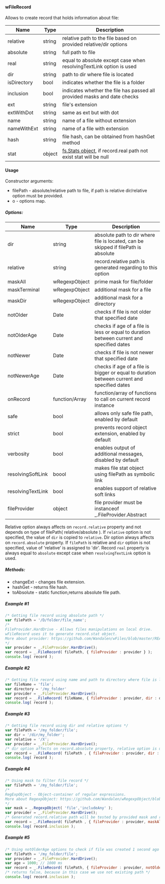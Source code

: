 #### wFileRecord
Allows to create record that holds information about file:

|  Name 	|Type| Description  	|
|---	|---	|---  |
|relative |string |relative path to the file based on provided relative/dir options
|absolute |string |full path to file
|real |string |equal to absolute except case when resolvingTextLink option is used
|dir |string |path to dir where file is located
|isDirectory |bool |indicates whether the file is a folder
|inclusion |bool |indicates whether the file has passed all provided masks and date checks
|ext |string |file's extension
|extWithDot |string |same as ext but with dot
|name |string |name of a file without extension
|nameWithExt |string |name of a file with extension
|hash |string |file hash, can be obtained from hashGet method
|stat |object |[fs.Stats object](https://nodejs.org/api/fs.html#fs_class_fs_stats), if record.real path not exist stat will be null

#### Usage
Constructor arguments:
* filePath - absolute/relative path to file, if path is relative dir/relative option must be provided.
* o - options map.

##### Options:

|  Name 	|Type| Description  	|
|---	|---	|---  |
|dir |string|absolute path to dir where file is located, can be skipped if filePath is absolute
|relative|string|record.relative path is generated regarding to this option
|maskAll|wRegexpObject|prime mask for file/folder
|maskTerminal|wRegexpObject|additional mask for a file
|maskDir|wRegexpObject|additional mask for a directory
|notOlder|Date|checks if file is not older that specified date
|notOlderAge|Date|checks if age of a file is less or equal to duration between current  and specified dates
|notNewer|Date|checks if file is not newer that specified date
|notNewerAge|Date|checks if age of a file is bigger or equal to duration between current  and specified dates
|onRecord|function/Array|function/array of functions to call on current record instance
|safe|bool|allows only safe file path, enabled by default
|strict|bool|prevents record object extension, enabled by default
|verbosity|bool|enables output of additional messages, disabled by default
|resolvingSoftLink|boool|makes file stat object using filePath as symbolic link
|resolvingTextLink|bool|enables support of relative soft links
|fileProvider|object|file provider must be instanceof _.FileProvider.Abstract

Relative option always affects on `record.relative` property and not depends on type of filePath( relative/absolute ). If `relative` option is not specified, the value of `dir` is copied to `relative`.
Dir option always affects on `record.absolute` property. If `filePath` is relative and `dir` option is not specified, value of 'relative' is assigned to 'dir'.
Record `real` property is always equal to `absolute` except case when `resolvingTextLink` option is used.


##### Methods:
* changeExt - changes file extension.
* hashGet - returns file hash.
* toAbsolute - static function,returns absolute file path.

##### Example #1
```javascript
/* Getting file record using absolute path */
var filePath = '/D/folder/file_name';
/*
FileProvider.HardDrive - Allows files manipulations on local drive.
wFileRecord uses it to generate record.stat object.
More about provider: https://github.com/Wandalen/wFiles/blob/master/README.md
*/
var provider = _.FileProvider.HardDrive();
var record = _.FileRecord( filePath, { fileProvider : provider } );
console.log( record );
```

##### Example #2
```javascript
/* Getting file record using name and path to directory where file is located */
var fileName = 'file';
var directory = '/my_folder'
var provider = _.FileProvider.HardDrive();
var record = _.FileRecord( fileName, { fileProvider : provider, dir : directory } );
console.log( record );
```
##### Example #3
```javascript
/* Getting file record using dir and relative options */
var filePath = '/my_folder/file';
var dir = '/dir/my_folder';
var relative = '/X';
var provider = _.FileProvider.HardDrive();
/* dir option affects on record.absolute property, relative option is used to create record.relative property */
var record = _.FileRecord( filePath , { fileProvider : provider, dir : dir, relative : relative } );
console.log( record );
```
##### Example #4
```javascript
/* Using mask to filter file record */
var filePath = '/my_folder/file';
/*
RegExpObject - Object-container of regular expressions.
More about RegexpObject: https://github.com/Wandalen/wRegexpObject/blob/master/README.md
*/
var mask = _.RegexpObject( 'file','includeAny' );
var provider = _.FileProvider.HardDrive();
/* Generated record.relative path will be tested by provided mask and result( true/false ) recorded into record.inclusion property */
var record = _.FileRecord( filePath , { fileProvider : provider, maskAll : mask } );
console.log( record.inclusion );
```

##### Example #5
```javascript
/* Using notOlderAge options to check if file was created 1 second ago */
var filePath = '/my_folder/file';
var provider = _.FileProvider.HardDrive();
var age = 1000; // 1000 ms
var record = _.FileRecord( filePath, { fileProvider : provider, notOlderAge : age } );
/* returns false, because in this case we use not existing path */
console.log( record.inclusion );
```
